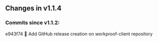 ## Changes in v1.1.4

### Commits since v1.1.2:
e943f74 🎉 Add GitHub release creation on workproof-client repository
